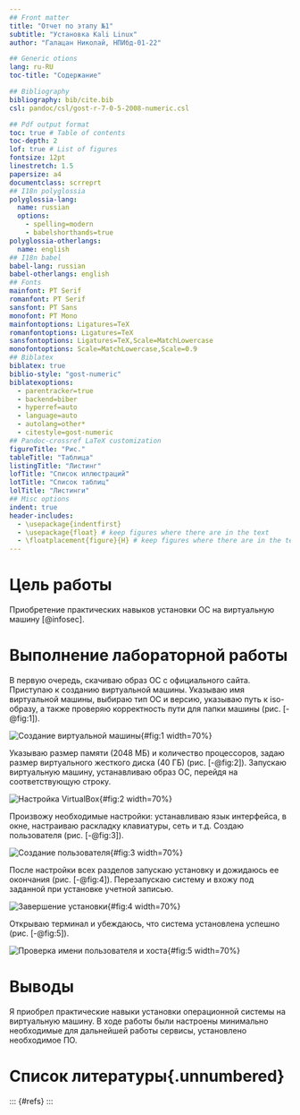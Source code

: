 ```yaml
---
## Front matter
title: "Отчет по этапу №1"
subtitle: "Установка Kali Linux"
author: "Галацан Николай, НПИбд-01-22"

## Generic otions
lang: ru-RU
toc-title: "Содержание"

## Bibliography
bibliography: bib/cite.bib
csl: pandoc/csl/gost-r-7-0-5-2008-numeric.csl

## Pdf output format
toc: true # Table of contents
toc-depth: 2
lof: true # List of figures
fontsize: 12pt
linestretch: 1.5
papersize: a4
documentclass: scrreprt
## I18n polyglossia
polyglossia-lang:
  name: russian
  options:
	- spelling=modern
	- babelshorthands=true
polyglossia-otherlangs:
  name: english
## I18n babel
babel-lang: russian
babel-otherlangs: english
## Fonts
mainfont: PT Serif
romanfont: PT Serif
sansfont: PT Sans
monofont: PT Mono
mainfontoptions: Ligatures=TeX
romanfontoptions: Ligatures=TeX
sansfontoptions: Ligatures=TeX,Scale=MatchLowercase
monofontoptions: Scale=MatchLowercase,Scale=0.9
## Biblatex
biblatex: true
biblio-style: "gost-numeric"
biblatexoptions:
  - parentracker=true
  - backend=biber
  - hyperref=auto
  - language=auto
  - autolang=other*
  - citestyle=gost-numeric
## Pandoc-crossref LaTeX customization
figureTitle: "Рис."
tableTitle: "Таблица"
listingTitle: "Листинг"
lofTitle: "Список иллюстраций"
lotTitle: "Список таблиц"
lolTitle: "Листинги"
## Misc options
indent: true
header-includes:
  - \usepackage{indentfirst}
  - \usepackage{float} # keep figures where there are in the text
  - \floatplacement{figure}{H} # keep figures where there are in the text
---
```

# Цель работы

 Приобретение практических навыков установки ОС на виртуальную машину [@infosec].

# Выполнение лабораторной работы

В первую очередь, скачиваю образ ОС с официального сайта. Приступаю к созданию виртуальной машины. Указываю имя виртуальной машины, выбираю тип ОС и версию, указываю путь к iso-образу, а также проверяю корректность пути для папки машины (рис. [-@fig:1]).

![Создание виртуальной машины](image/1_1.png){#fig:1 width=70%}

Указываю размер памяти (2048 МБ) и количество процессоров, задаю размер виртуального жесткого диска (40 ГБ) (рис. [-@fig:2]). Запускаю виртуальную машину, устанавливаю образ ОС, перейдя на соответствующую строку.

![Настройка VirtualBox](image/1.png){#fig:2 width=70%}

Произвожу необходимые настройки: устанавливаю язык интерфейса, в окне, настраиваю раскладку клавиатуры, сеть и т.д. Создаю пользователя (рис. [-@fig:3]).

![Создание пользователя](image/2.png){#fig:3 width=70%}

После настройки всех разделов запускаю установку и дожидаюсь ее окончания (рис. [-@fig:4]). Перезапускаю систему и вхожу под заданной при установке учетной  записью.

![Завершение установки](image/3.png){#fig:4 width=70%}

Открываю терминал и убеждаюсь, что система установлена успешно (рис. [-@fig:5]).

![Проверка имени пользователя и хоста](image/4.png){#fig:5 width=70%}

# Выводы

Я приобрел практические навыки установки операционной системы на виртуальную машину. В ходе работы были настроены минимально необходимые для дальнейшей работы сервисы, установлено необходимое ПО.

# Список литературы{.unnumbered}

::: {#refs}
:::

